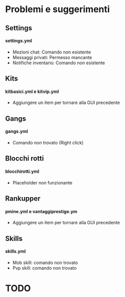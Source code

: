 # Problemi e suggerimenti


## Settings
#### settings.yml
- Mezioni chat: Comando non esistente
- Messaggi privati: Permesso mancante
- Notifiche inventario: Comando non esistente

## Kits
#### kitbasici.yml e kitvip.yml
- Aggiungere un item per tornare alla GUI precedente

## Gangs
#### gangs.yml
- Comando non trovato (Right click)

## Blocchi rotti
#### blocchirotti.yml
- Placeholder non funzionante

## Rankupper
#### pmine.yml e vantaggiprestige.ym
- Aggiungere un item per tornare alla GUI precedente

## Skills
#### skills.yml
- Mob skill: comando non trovato
- Pvp skill: comando non trovato

# TODO